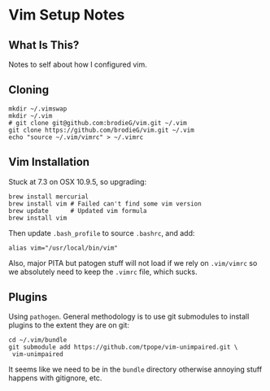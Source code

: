 # Vim Setup Notes

## What Is This?

Notes to self about how I configured vim.

## Cloning

```
mkdir ~/.vimswap
mkdir ~/.vim
# git clone git@github.com:brodieG/vim.git ~/.vim
git clone https://github.com/brodieG/vim.git ~/.vim
echo "source ~/.vim/vimrc" > ~/.vimrc
```

## Vim Installation

Stuck at 7.3 on OSX 10.9.5, so upgrading:

```
brew install mercurial
brew install vim # Failed can't find some vim version
brew update      # Updated vim formula
brew install vim
```

Then update `.bash_profile` to source `.bashrc`, and add:

```
alias vim="/usr/local/bin/vim"
```

Also, major PITA but patogen stuff will not load if we rely on `.vim/vimrc` so we absolutely need to keep the `.vimrc` file, which sucks.

## Plugins

Using `pathogen`.  General methodology is to use git submodules to install plugins to the extent they are on git:

```
cd ~/.vim/bundle
git submodule add https://github.com/tpope/vim-unimpaired.git \
 vim-unimpaired
```

It seems like we need to be in the `bundle` directory otherwise annoying stuff happens with gitignore, etc.
